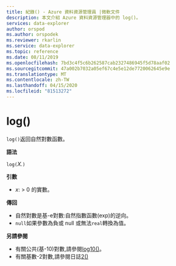 ```yaml
---
title: 紀錄() - Azure 資料資源管理員 |微軟文件
description: 本文介紹 Azure 資料資源管理器中的 log()。
services: data-explorer
author: orspod
ms.author: orspodek
ms.reviewer: rkarlin
ms.service: data-explorer
ms.topic: reference
ms.date: 08/11/2019
ms.openlocfilehash: 7bd3c4f5c6b262587cab2327486945f5d78aaf02
ms.sourcegitcommit: 47a002b7032a05ef67c4e5e12de7720062645e9e
ms.translationtype: MT
ms.contentlocale: zh-TW
ms.lasthandoff: 04/15/2020
ms.locfileid: "81513272"
---
```

# <a name="log"></a>log()

`log()`返回自然對數函數。  

**語法**

`log(`*X.*`)`

**引數**

* *x*: > 0 的實數。

**傳回**

* 自然對數是基-e對數:自然指數函數(exp)的逆向。
* `null`如果參數為負或 null 或無法`real`轉換為值。 

**另請參閱**

* 有關公共(基-10)對數,請參閱[log10()](log10-function.md)。
* 有關基數-2對數,請參閱日誌[2()](log2-function.md)